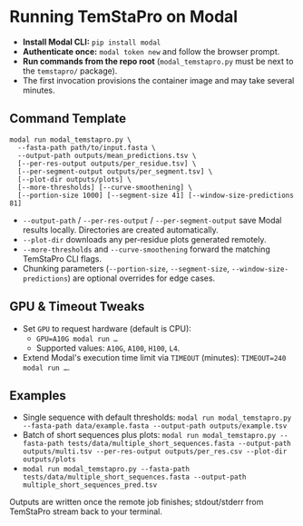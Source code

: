 # Running TemStaPro on Modal

- **Install Modal CLI:** `pip install modal`
- **Authenticate once:** `modal token new` and follow the browser prompt.
- **Run commands from the repo root** (`modal_temstapro.py` must be next to the `temstapro/` package).
- The first invocation provisions the container image and may take several minutes.

## Command Template

```
modal run modal_temstapro.py \
  --fasta-path path/to/input.fasta \
  --output-path outputs/mean_predictions.tsv \
  [--per-res-output outputs/per_residue.tsv] \
  [--per-segment-output outputs/per_segment.tsv] \
  [--plot-dir outputs/plots] \
  [--more-thresholds] [--curve-smoothening] \
  [--portion-size 1000] [--segment-size 41] [--window-size-predictions 81]
```

- `--output-path` / `--per-res-output` / `--per-segment-output` save Modal results locally. Directories are created automatically.
- `--plot-dir` downloads any per-residue plots generated remotely.
- `--more-thresholds` and `--curve-smoothening` forward the matching TemStaPro CLI flags.
- Chunking parameters (`--portion-size`, `--segment-size`, `--window-size-predictions`) are optional overrides for edge cases.

## GPU & Timeout Tweaks

- Set `GPU` to request hardware (default is CPU):
  - `GPU=A10G modal run …`
  - Supported values: `A10G`, `A100`, `H100`, `L4`.
- Extend Modal's execution time limit via `TIMEOUT` (minutes): `TIMEOUT=240 modal run …`.

## Examples

- Single sequence with default thresholds:
  `modal run modal_temstapro.py --fasta-path data/example.fasta --output-path outputs/example.tsv`
- Batch of short sequences plus plots:
  `modal run modal_temstapro.py --fasta-path tests/data/multiple_short_sequences.fasta --output-path outputs/multi.tsv --per-res-output outputs/per_res.csv --plot-dir outputs/plots`
- `modal run modal_temstapro.py --fasta-path tests/data/multiple_short_sequences.fasta --output-path multiple_short_sequences_pred.tsv`

Outputs are written once the remote job finishes; stdout/stderr from TemStaPro stream back to your terminal.
